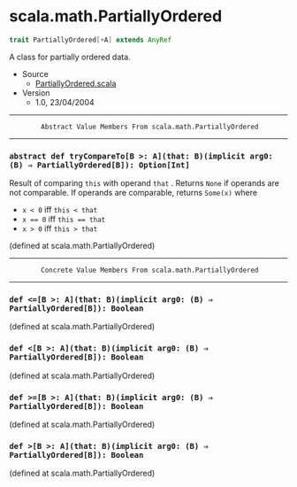 
#                         scala.math.PartiallyOrdered                         #

```scala
trait PartiallyOrdered[+A] extends AnyRef
```

A class for partially ordered data.

* Source
  * [PartiallyOrdered.scala](https://github.com/scala/scala/tree/6d09a1ba5f/src/library/scala/math/PartiallyOrdered.scala#L1)
* Version
  * 1.0, 23/04/2004


--------------------------------------------------------------------------------
            Abstract Value Members From scala.math.PartiallyOrdered
--------------------------------------------------------------------------------


### `abstract def tryCompareTo[B >: A](that: B)(implicit arg0: (B) ⇒ PartiallyOrdered[B]): Option[Int]` ###

Result of comparing `this` with operand `that` . Returns `None` if operands are
not comparable. If operands are comparable, returns `Some(x)` where

*  `x < 0` iff `this < that`
*  `x == 0` iff `this == that`
*  `x > 0` iff `this > that`

(defined at scala.math.PartiallyOrdered)


--------------------------------------------------------------------------------
            Concrete Value Members From scala.math.PartiallyOrdered
--------------------------------------------------------------------------------


### `def <=[B >: A](that: B)(implicit arg0: (B) ⇒ PartiallyOrdered[B]): Boolean` ###

(defined at scala.math.PartiallyOrdered)


### `def <[B >: A](that: B)(implicit arg0: (B) ⇒ PartiallyOrdered[B]): Boolean` ###

(defined at scala.math.PartiallyOrdered)


### `def >=[B >: A](that: B)(implicit arg0: (B) ⇒ PartiallyOrdered[B]): Boolean` ###

(defined at scala.math.PartiallyOrdered)


### `def >[B >: A](that: B)(implicit arg0: (B) ⇒ PartiallyOrdered[B]): Boolean` ###
(defined at scala.math.PartiallyOrdered)
